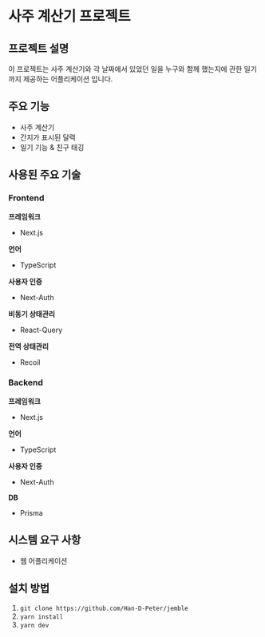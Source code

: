 # 사주 계산기 프로젝트

## 프로젝트 설명
이 프로젝트는 사주 계산기와 각 날짜에서 있었던 일을 누구와 함께 했는지에 관한 일기까지 제공하는 어플리케이션 입니다.

## 주요 기능
- 사주 계산기
- 간지가 표시된 달력
- 일기 기능 & 친구 태깅

## 사용된 주요 기술
### Frontend
**프레임워크**
- Next.js

**언어**
- TypeScript

**사용자 인증**
- Next-Auth

**비동기 상태관리**
- React-Query

**전역 상태관리**
- Recoil

### Backend
**프레임워크**
- Next.js

**언어**
- TypeScript

**사용자 인증**
- Next-Auth

**DB**
- Prisma

## 시스템 요구 사항
- 웹 어플리케이션

## 설치 방법
1. `git clone https://github.com/Han-D-Peter/jemble`
2. `yarn install`
3. `yarn dev`


